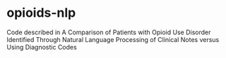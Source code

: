# opioids-nlp
Code described in A Comparison of Patients with Opioid Use Disorder Identified Through Natural Language Processing of Clinical Notes versus Using Diagnostic Codes
